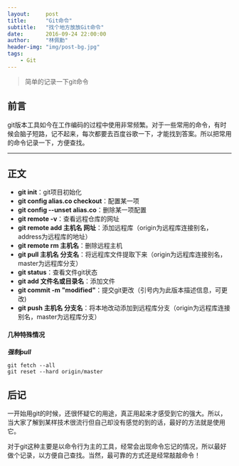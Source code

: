 ```yaml
---
layout:     post
title:      "Git命令"
subtitle:   "找个地方放放Git命令"
date:       2016-09-24 22:00:00
author:     "林佩勤"
header-img: "img/post-bg.jpg"
tags:
    - Git
---
```


> 简单的记录一下git命令


## 前言

git版本工具如今在工作编码的过程中使用非常频繁。对于一些常用的命令，有时候会脑子短路，记不起来，每次都要去百度谷歌一下，才能找到答案。所以把常用的命令记录一下，方便查找。

---

## 正文

- **git init**：git项目初始化
- **git config alias.co checkout**：配置某一项
- **git config --unset alias.co**：删除某一项配置
- **git remote -v**：查看远程仓库的网址
- **git remote add 主机名 网址**：添加远程库（origin为远程库连接别名，address为远程库的地址）
- **git remote rm 主机名**：删除远程主机
- **git pull 主机名 分支名**：将远程库文件提取下来（origin为远程库连接别名，master为远程库分支）
- **git status**：查看文件git状态
- **git add 文件名或目录名**：添加文件
- **git commit -m "modified"**：提交git更改（引号内为此版本描述信息，可更改)
- **git push 主机名 分支名**：将本地改动添加到远程库分支（origin为远程库连接别名，master为远程库分支）

#### 几种特殊情况

***强制pull***

```shell
git fetch --all
git reset --hard origin/master 
```

## 后记

一开始用git的时候，还很怀疑它的用途，真正用起来才感受到它的强大。所以，当大家了解到某样技术很流行但自己却没有感觉的到的话，最好的方法就是使用它。

对于git这种主要是以命令行为主的工具，经常会出现命令忘记的情况，所以最好做个记录，以方便自己查找。当然，最可靠的方式还是经常敲敲命令！
